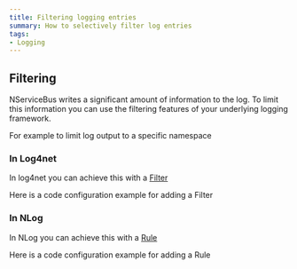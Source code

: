 ```yaml
---
title: Filtering logging entries
summary: How to selectively filter log entries
tags: 
- Logging
---
```

 
## Filtering

NServiceBus writes a significant amount of information to the log. To limit this information you can use the filtering features of your underlying logging framework. 

For example to limit log output to a specific namespace

### In Log4net 

In log4net you can achieve this with a [Filter](http://logging.apache.org/log4net/release/manual/configuration.html#filters)

Here is a code configuration example for adding a Filter 

<!-- import Log4netFiltering -->

### In NLog

In NLog you can achieve this with a [Rule](https://github.com/nlog/NLog/wiki/Configuration-file#rules)

Here is a code configuration example for adding a Rule

<!-- import NLogFiltering -->
 